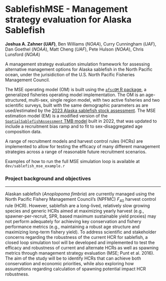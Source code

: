 # SablefishMSE - Management strategy evaluation for Alaska Sablefish

**Joshua A. Zahner (_UAF_)**, Ben Williams (_NOAA_), Curry Cunningham (_UAF_), Dan Goethel (_NOAA_), Matt Cheng (_UAF_), Pete Hulson (_NOAA_), Chris Lunsford (_NOAA_) 


A management strategy evaluation simulation framework for assessing alternative management options for Alaska sablefish in the North Pacific ocean, under the jurisidiction of the U.S. North Pacific Fisheries Management Council. 

The MSE operating model (OM) is built using the [`afscOM` R package](https://github.com/BenWilliams-NOAA/afscOM), a generalized fisheries operating model implementation. The OM is an age-structured, multi-sex, single region model, with two active fisheries and two scientific surveys, built with the same demographic parameters as are used/estimated by the [2023 Alaska sablefish stock assessment](https://github.com/dgoethel/2023-Sablefish-SAFE/). The MSE estimation model (EM) is a modified version of the [`SpatialSablefishAssessment` TMB model](https://github.com/Craig44/SpatialSablefishAssessment) built in 2022, that was updated to include a recruitment bias ramp and to fit to sex-disaggregated age composition data.

A range of recruitment models and harvest control rules (HCRs) are implemented to allow for testing the efficacy of many different management strategies across a range of reasonable future recruitment scenarios.

Examples of how to run the full MSE simulation loop is available at `dev/sablefish_mse_example.r`

### Project background and objectives
---
Alaskan sablefish (_Anoplopoma fimbria_) are currently managed using the North Pacific Fishery Management Council’s (NPFMC) $F_{40}$ harvest control rule (HCR). However, sablefish are a long-lived, relatively slow growing species and generic HCRs aimed at maximizing yearly harvest (e.g., spawner-per-recruit, SPR, based maximum sustainable yield proxies) may not perform adequately for achieving key conservation and fishery performance metrics (e.g., maintaining a robust age structure and maximizing long-term fishery yield). To address scientific and stakeholder concerns regarding the robustness of the current HCR for sablefish, a closed loop simulation tool will be developed and implemented to test the efficacy and robustness of current and alternate HCRs as well as spawning metrics through management strategy evaluation (MSE; Punt et al. 2016). The aim of the study will be to identify HCRs that can achieve both conservation and economic priorities, while also exploring how assumptions regarding calculation of spawning potential impact HCR robustness.





